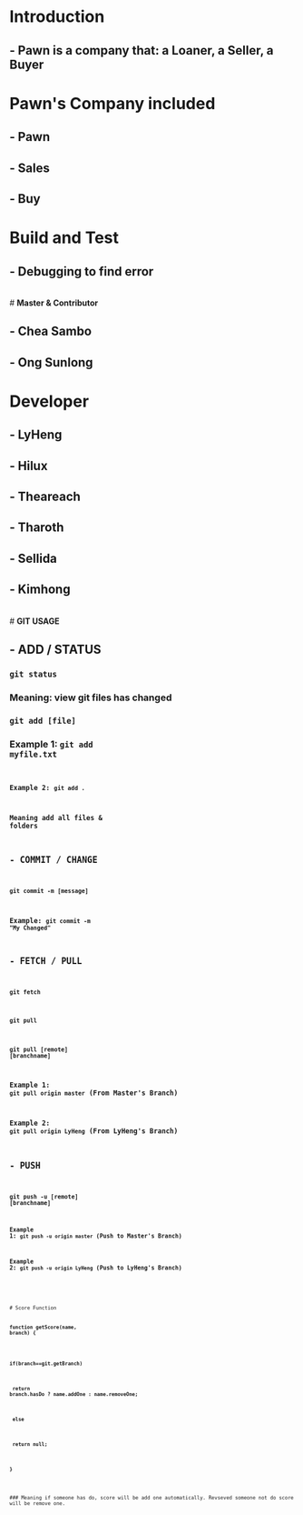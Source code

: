 # <b>Introduction</b>

## - Pawn is a company that: a Loaner, a Seller, a Buyer

# <b>Pawn's Company included</b>

## - Pawn
## - Sales
## - Buy

# <b>Build and Test</b>

## - Debugging to find error

<br />
# <b>Master & Contributor</b>

## - Chea Sambo
## - Ong Sunlong

# <b>Developer</b>

## - LyHeng
## - Hilux
## - Theareach
## - Tharoth
## - Sellida
## - Kimhong

<br />
# <b>GIT USAGE</b>

## - ADD / STATUS
### <code>git status</code>
### Meaning: view git files has changed
### <code>git add [file] </code>
### Example 1: <code>git add myfile.txt<code>
### Example 2: <code>git add .</code>
### Meaning add all files & folders
## - COMMIT / CHANGE
### <code>git commit -m [message]</code>
### Example: <code>git commit -m "My Changed"</code>
## - FETCH / PULL
### <code>git fetch</code>
### <code>git pull</code>
### <code>git pull [remote] [branchname]</code>
### Example 1: <code>git pull origin master</code> (From Master's Branch)
### Example 2: <code>git pull origin LyHeng</code> (From LyHeng's Branch)

## - PUSH
### <code>git push -u [remote] [branchname]
### Example 1: <code>git push -u origin master</code> (Push to Master's Branch)
### Example 2: <code>git push -u origin LyHeng</code> (Push to LyHeng's Branch)

<br />
<br />
# Score Function

###    <code>function getScore(name, branch) {</code>
    
###        <code>  if(branch==git.getBranch)</code>
###             <code>  return branch.hasDo ? name.addOne : name.removeOne;</code>
###        <code>  else</code>
###             <code>  return null;</code>

###    <code>}</code>

<br />
### Meaning if someone has do, score will be add one automatically. Revseved someone not do score will be remove one.